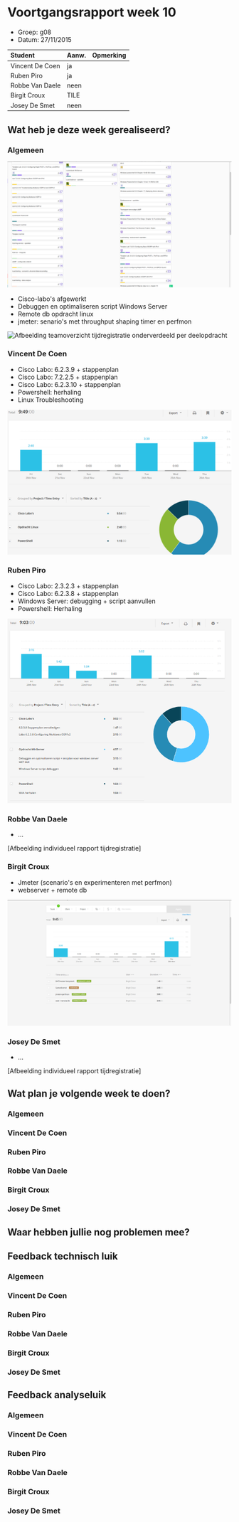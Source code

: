 # Voortgangsrapport week 10

* Groep: g08
* Datum: 27/11/2015

| Student  | Aanw. | Opmerking |
| :---     | :---  | :---      |
| Vincent De Coen |     ja  |           |
| Ruben Piro |    ja   |           |
| Robbe Van Daele |    neen   |           |
| Birgit Croux |   TILE    |           |
| Josey De Smet |  neen     |            |

## Wat heb je deze week gerealiseerd?


### Algemeen

![Afbeelding huidige toestand Kanban-bord(en) invoegen](/weekrapport/media/w10/kanbanteam.png "huboard team")

* Cisco-labo's afgewerkt
* Debuggen en optimaliseren script Windows Server
* Remote db opdracht linux
* jmeter: senario's met throughput shaping timer en perfmon

![Afbeelding teamoverzicht tijdregistratie onderverdeeld per deelopdracht](/weekrapport/media/w10/togglteam.png "toggl team")

### Vincent De Coen

* Cisco Labo: 6.2.3.9 + stappenplan
* Cisco Labo: 7.2.2.5 + stappenplan
* Cisco Labo: 6.2.3.10 + stappenplan
* Powershell: herhaling
* Linux Troubleshooting

![Afbeelding individueel rapport tijdregistratie](/weekrapport/media/w10/week10Vincent.PNG "Tijdsregistratie Vincent")

### Ruben Piro

* Cisco Labo: 2.3.2.3 + stappenplan
* Cisco Labo: 6.2.3.8 + stappenplan
* Windows Server: debugging + script aanvullen
* Powershell: Herhaling

![Afbeelding individueel rapport tijdregistratie](/weekrapport/media/w10/week10Ruben.PNG "Tijdsregistratie Ruben")

### Robbe Van Daele

* ...

[Afbeelding individueel rapport tijdregistratie]

### Birgit Croux

* Jmeter (scenario's en experimenteren met perfmon)
* webserver + remote db

![Afbeelding individueel rapport tijdregistratie](/weekrapport/media/w10/togglbirgit.png "tijdregistratie individueel birgit")

### Josey De Smet

* ...

[Afbeelding individueel rapport tijdregistratie]


## Wat plan je volgende week te doen?

### Algemeen
### Vincent De Coen
### Ruben Piro
### Robbe Van Daele
### Birgit Croux
### Josey De Smet

## Waar hebben jullie nog problemen mee?


## Feedback technisch luik

### Algemeen

### Vincent De Coen
### Ruben Piro
### Robbe Van Daele
### Birgit Croux
### Josey De Smet

## Feedback analyseluik

### Algemeen

### Vincent De Coen
### Ruben Piro
### Robbe Van Daele
### Birgit Croux
### Josey De Smet
